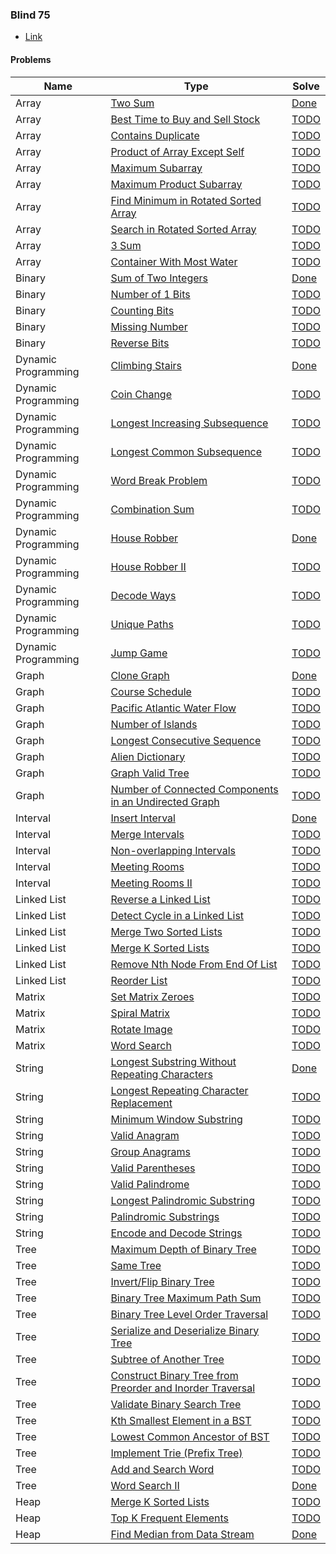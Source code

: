 
### Blind 75

- [Link](https://leetcode.com/discuss/general-discussion/460599/blind-75-leetcode-questions)

#### Problems

| Name | Type  | Solve |
| ---- | ---- | ----- |
| Array | [Two Sum](https://leetcode.com/problems/two-sum/) | [Done](https://github.com/tinselcity/experiments/blob/master/lc/two_sum/main.cc) |
| Array | [Best Time to Buy and Sell Stock](https://leetcode.com/problems/best-time-to-buy-and-sell-stock/) | [TODO](TODO) |
| Array | [Contains Duplicate](https://leetcode.com/problems/contains-duplicate/) | [TODO](TODO) |
| Array | [Product of Array Except Self](https://leetcode.com/problems/product-of-array-except-self/) | [TODO](TODO) |
| Array | [Maximum Subarray](https://leetcode.com/problems/maximum-subarray/) | [TODO](TODO) |
| Array | [Maximum Product Subarray](https://leetcode.com/problems/maximum-product-subarray/) | [TODO](TODO) |
| Array | [Find Minimum in Rotated Sorted Array](https://leetcode.com/problems/find-minimum-in-rotated-sorted-array/) | [TODO](TODO) |
| Array | [Search in Rotated Sorted Array](https://leetcode.com/problems/search-in-rotated-sorted-array/) | [TODO](TODO) |
| Array | [3 Sum](https://leetcode.com/problems/3sum/) | [TODO](TODO) |
| Array | [Container With Most Water](https://leetcode.com/problems/container-with-most-water/) | [TODO](TODO) |
| Binary | [Sum of Two Integers](https://leetcode.com/problems/sum-of-two-integers/) | [Done](https://github.com/tinselcity/experiments/blob/master/lc/sum_two_integers/main.cc) |
| Binary | [Number of 1 Bits](https://leetcode.com/problems/number-of-1-bits/) | [TODO](TODO) |
| Binary | [Counting Bits](https://leetcode.com/problems/counting-bits/) | [TODO](TODO) |
| Binary | [Missing Number](https://leetcode.com/problems/missing-number/) | [TODO](TODO) |
| Binary | [Reverse Bits](https://leetcode.com/problems/reverse-bits/) | [TODO](TODO) |
| Dynamic Programming | [Climbing Stairs](https://leetcode.com/problems/climbing-stairs/) | [Done](https://github.com/tinselcity/experiments/blob/master/lc/climbing_stairs/main.cc) |
| Dynamic Programming | [Coin Change](https://leetcode.com/problems/coin-change/) | [TODO](TODO) |
| Dynamic Programming | [Longest Increasing Subsequence](https://leetcode.com/problems/longest-increasing-subsequence/) | [TODO](TODO) |
| Dynamic Programming | [Longest Common Subsequence](https://leetcode.com/problems/longest-common-subsequence/) | [TODO](TODO) |
| Dynamic Programming | [Word Break Problem](https://leetcode.com/problems/word-break/) | [TODO](TODO) |
| Dynamic Programming | [Combination Sum](https://leetcode.com/problems/combination-sum-iv/) | [TODO](TODO) |
| Dynamic Programming | [House Robber](https://leetcode.com/problems/house-robber/) | [Done](https://github.com/tinselcity/experiments/blob/master/lc/house_robber/main.cc) |
| Dynamic Programming | [House Robber II](https://leetcode.com/problems/house-robber-ii/) | [TODO](TODO) |
| Dynamic Programming | [Decode Ways](https://leetcode.com/problems/decode-ways/) | [TODO](TODO) |
| Dynamic Programming | [Unique Paths](https://leetcode.com/problems/unique-paths/) | [TODO](TODO) |
| Dynamic Programming | [Jump Game](https://leetcode.com/problems/jump-game/) | [TODO](TODO) |
| Graph | [Clone Graph](https://leetcode.com/problems/clone-graph/) | [Done](https://github.com/tinselcity/experiments/blob/master/lc/clone_graph/main.cc) |
| Graph | [Course Schedule](https://leetcode.com/problems/course-schedule/) | [TODO](TODO) |
| Graph | [Pacific Atlantic Water Flow](https://leetcode.com/problems/pacific-atlantic-water-flow/) | [TODO](TODO) |
| Graph | [Number of Islands](https://leetcode.com/problems/number-of-islands/) | [TODO](TODO) |
| Graph | [Longest Consecutive Sequence](https://leetcode.com/problems/longest-consecutive-sequence/) | [TODO](TODO) |
| Graph | [Alien Dictionary](https://leetcode.com/problems/alien-dictionary/) | [TODO](TODO) |
| Graph | [Graph Valid Tree](https://leetcode.com/problems/graph-valid-tree/) | [TODO](TODO) |
| Graph | [Number of Connected Components in an Undirected Graph](https://leetcode.com/problems/number-of-connected-components-in-an-undirected-graph/) | [TODO](TODO) |
| Interval | [Insert Interval](https://leetcode.com/problems/insert-interval/) | [Done](https://github.com/tinselcity/experiments/blob/master/lc/insert_interval/main.cc) |
| Interval | [Merge Intervals](https://leetcode.com/problems/merge-intervals/) | [TODO](TODO) |
| Interval | [Non-overlapping Intervals](https://leetcode.com/problems/non-overlapping-intervals/) | [TODO](TODO) |
| Interval | [Meeting Rooms](https://leetcode.com/problems/meeting-rooms/) | [TODO](TODO) |
| Interval | [Meeting Rooms II](https://leetcode.com/problems/meeting-rooms-ii/) | [TODO](TODO) |
| Linked List | [Reverse a Linked List](https://leetcode.com/problems/reverse-linked-list/) | [TODO](TODO) |
| Linked List | [Detect Cycle in a Linked List](https://leetcode.com/problems/linked-list-cycle/) | [TODO](TODO) |
| Linked List | [Merge Two Sorted Lists](https://leetcode.com/problems/merge-two-sorted-lists/) | [TODO](TODO) |
| Linked List | [Merge K Sorted Lists](https://leetcode.com/problems/merge-k-sorted-lists/) | [TODO](TODO) |
| Linked List | [Remove Nth Node From End Of List](https://leetcode.com/problems/remove-nth-node-from-end-of-list/) | [TODO](TODO) |
| Linked List | [Reorder List](https://leetcode.com/problems/reorder-list/) | [TODO](TODO) |
| Matrix | [Set Matrix Zeroes](https://leetcode.com/problems/set-matrix-zeroes/) | [TODO](TODO) |
| Matrix | [Spiral Matrix](https://leetcode.com/problems/spiral-matrix/) | [TODO](TODO) |
| Matrix | [Rotate Image](https://leetcode.com/problems/rotate-image/) | [TODO](TODO) |
| Matrix | [Word Search](https://leetcode.com/problems/word-search/) | [TODO](TODO) |
| String | [Longest Substring Without Repeating Characters](https://leetcode.com/problems/longest-substring-without-repeating-characters/) | [Done](https://github.com/tinselcity/experiments/blob/master/lc/longest_substring_wo_repeating_chars/main.cc) |
| String | [Longest Repeating Character Replacement](https://leetcode.com/problems/longest-repeating-character-replacement/) | [TODO](TODO) |
| String | [Minimum Window Substring](https://leetcode.com/problems/minimum-window-substring/) | [TODO](TODO) |
| String | [Valid Anagram](https://leetcode.com/problems/valid-anagram/) | [TODO](TODO) |
| String | [Group Anagrams](https://leetcode.com/problems/group-anagrams/) | [TODO](TODO) |
| String | [Valid Parentheses](https://leetcode.com/problems/valid-parentheses/) | [TODO](TODO) |
| String | [Valid Palindrome](https://leetcode.com/problems/valid-palindrome/) | [TODO](TODO) |
| String | [Longest Palindromic Substring](https://leetcode.com/problems/longest-palindromic-substring/) | [TODO](TODO) |
| String | [Palindromic Substrings](https://leetcode.com/problems/palindromic-substrings/) | [TODO](TODO) |
| String | [Encode and Decode Strings](https://leetcode.com/problems/encode-and-decode-strings/) | [TODO](TODO) |
| Tree | [Maximum Depth of Binary Tree](https://leetcode.com/problems/maximum-depth-of-binary-tree/) | [TODO](TODO) |
| Tree | [Same Tree](https://leetcode.com/problems/same-tree/) | [TODO](TODO) |
| Tree | [Invert/Flip Binary Tree](https://leetcode.com/problems/invert-binary-tree/) | [TODO](TODO) |
| Tree | [Binary Tree Maximum Path Sum](https://leetcode.com/problems/binary-tree-maximum-path-sum/) | [TODO](TODO) |
| Tree | [Binary Tree Level Order Traversal](https://leetcode.com/problems/binary-tree-level-order-traversal/) | [TODO](TODO) |
| Tree | [Serialize and Deserialize Binary Tree](https://leetcode.com/problems/serialize-and-deserialize-binary-tree/) | [TODO](TODO) |
| Tree | [Subtree of Another Tree](https://leetcode.com/problems/subtree-of-another-tree/) | [TODO](TODO) |
| Tree | [Construct Binary Tree from Preorder and Inorder Traversal](https://leetcode.com/problems/construct-binary-tree-from-preorder-and-inorder-traversal/) | [TODO](TODO) |
| Tree | [Validate Binary Search Tree](https://leetcode.com/problems/validate-binary-search-tree/) | [TODO](TODO) |
| Tree | [Kth Smallest Element in a BST](https://leetcode.com/problems/kth-smallest-element-in-a-bst/) | [TODO](TODO) |
| Tree | [Lowest Common Ancestor of BST](https://leetcode.com/problems/lowest-common-ancestor-of-a-binary-search-tree/) | [TODO](TODO) |
| Tree | [Implement Trie (Prefix Tree)](https://leetcode.com/problems/implement-trie-prefix-tree/) | [TODO](TODO) |
| Tree | [Add and Search Word](https://leetcode.com/problems/add-and-search-word-data-structure-design/) | [TODO](TODO) |
| Tree | [Word Search II](https://leetcode.com/problems/word-search-ii/) | [Done](https://github.com/tinselcity/experiments/blob/master/lc/word_search_ii/main.cc) |
| Heap | [Merge K Sorted Lists](https://leetcode.com/problems/merge-k-sorted-lists/) | [TODO](TODO) |
| Heap | [Top K Frequent Elements](https://leetcode.com/problems/top-k-frequent-elements/) | [TODO](TODO) |
| Heap | [Find Median from Data Stream](https://leetcode.com/problems/find-median-from-data-stream/) | [Done](https://github.com/tinselcity/experiments/blob/master/lc/find_median_data_stream/main.cc) |
